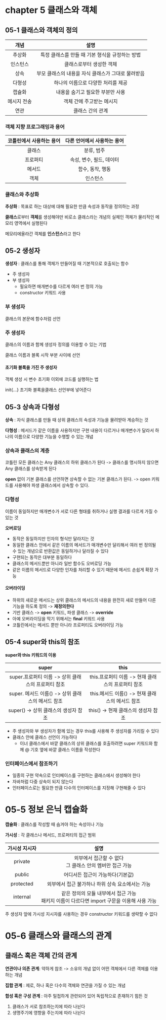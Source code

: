 # chapter 5 클래스와 객체

## 05-1 클래스와 객체의 정의

|    개념     |                        설명                        |
| :---------: | :------------------------------------------------: |
|   추상화    |  특정 클래스를 만들 때 기본 형식을 규정하는 방법   |
|  인스턴스   |              클래스로부터 생성한 객체              |
|    상속     | 부모 클래스의 내용을 자식 클래스가 그대로 물려받음 |
|   다형성    |         하나의 이름으로 다양한 처리를 제공         |
|   캡슐화    |          내용을 숨기고 필요한 부분만 사용          |
| 메시지 전송 |             객체 간에 주고받는 메시지              |
|    연관     |                  클래스 간의 관계                  |

### 객체 지향 프로그래밍과 용어

| 코틀린에서 사용하는 용어 | 다른 언어에서 사용하는 용어 |
| :----------------------: | :-------------------------: |
|          클래스          |         분류, 범주          |
|         프로퍼티         |  속성, 변수, 필드, 데이터   |
|          메서드          |      함수, 동작, 행동       |
|           객체           |          인스턴스           |

### 클래스와 추상화

**추상화** : 목표로 하는 대상에 대해 필요한 만큼 속성과 동작을 정의하는 과정

**클래스**로부터 **객체**를 생성해야만 비로소 클래스라는 개념의 실체인 객체가 물리적인 메모리 영역에서 실행된다

메모리에올라간 객체를 **인스턴스**라고 한다

## 05-2 생성자

**생성자** : 클래스를 통해 객체가 만들어질 때 기본적으로 호출되는 함수

- 주 생성자
- 부 생성자
  + 필요하면 매개변수를 다르게 여러 번 정의 가능
  + constructor 키워드 사용

### 부 생성자

클래스의 본문에 함수처럼 선언

### 주 생성자

클래스의 이름과 함께 생성자 정의를 이용할 수 있는 기법

클래스 이름과 블록 시작 부분 사이에 선언

#### 초기화 블록을 가진 주 생성자

객체 생성 시 변수 초기화 이외에 코드를 실행하는 법

init{...} 초기화 블록을클래스 선언부에 넣어준다

## 05-3 상속과 다형성

**상속** : 자식 클래스를 만들 때 상위 클래스의 속성과 기능을 물려받아 계승하는 것

**다형성** : 메서드가 같은 이름을 사용하지만 구현 내용이 다르거나 매개변수가 달라서 하나의 이름으로 다양한 기능을 수행할 수 있는 개념

### 상속과 클래스의 계층

코틀린 모든 클래스는 Any 클래스의 하위 클래스가 된다 -> 클래스를 명시하지 않으면 Any 클래스를 상속받게 된다

**open** 없이 기본 클래스를 선언하면 상속할 수 없는 기본 클래스가 된다. -> open 키워드를 사용해야 파생 클래스에서 상속할 수 있다.

### 다형성

이름이 동일하지만 매개변수가 서로 다른 형태를 취하거나 실행 결과를 다르게 가질 수 있는 것

**오버로딩** 

- 동작은 동일하지만 인자의 형식만 달라지는 것
- 동일한 클래스 안에서 같은 이름의 메서드가 매개변수만 달리해서 여러 번 정의될 수 있는 개념으로 반환값은 동일하거나 달라질 수 있다
- 구현되는 동작은 대부분 동일하다
- 클래스의 메서드뿐만 아니라 일반 함수도 오버로딩 가능
- 같은 이름의 메서드로 다양한 인자를 처리할 수 있기 때문에 메서드 손쉽게 확장 가능

#### 오버라이딩

- 하위의 새로운 메서드는 상위 클래스의 메서드의 내용을 완전히 새로 만들어 다른 기능을 하도록 정의 -> **재정의한다**
- 기반 클래스 -> **open** 키워드, 파생 클래스 -> **override**
- 아예 오버라이딩을 막기 위해서는 **final** 키워드 사용
- 코틀린에서는 메서드 뿐만 아니라 프로퍼티도 오버라이딩 가능

## 05-4 super와 this의 참조

**super와 this 키워드의 이용**

|                       super                        |                       this                        |
| :------------------------------------------------: | :-----------------------------------------------: |
| super.프로퍼티 이름 -> 상위 클래스의 프로퍼티 참조 | this.프로퍼티 이름 -> 현재 클래스의 프로퍼티 참조 |
| super. 메서드 이름() -> 상위 클래스의 메서드 참조  |  this.메서드 이름() -> 현재 클래스의 메서드 참조  |
|        super() -> 상위 클래스의 생성자 참조        |        this() -> 현재 클래스의 생성자 참조        |

- 주 생성자와 부 생성자가 함께 있는 경우 this를 사용해 주  생성자를 가리킬 수 있다
- 클래스 안에 클래스 선언이 가능하다
  + 이너 클래스에서 바깥 클래스의 상위 클래스를 호출하려면 super 키워드와 함께 @ 기호 옆에 바깥 클래스 이름을 작성한다

### 인터페이스에서 참조하기

- 일종의 구현 약속으로 인터페이스를 구현하는 클래스에서 생성해야 한다
- 자바처럼 다중 상속이 되지 않는다
- 인터페이스로는 필요한 만큼 다수의 인터페이스를 지정해 구현해줄 수 있다

# 05-5 정보 은닉 캡슐화

**캡슐화** : 클래스를 작성할 때 숨겨야 하는 속성이나 기능

**가시성** : 각 클래스나 메서드, 프로퍼티의 접근 범위

| 가시성 지시자 |                             설명                             |
| :-----------: | :----------------------------------------------------------: |
|    private    | 외부에서 접근할 수 없다<br />그 클래스 안의 멤버만 접근 가능 |
|    public     |               어디서든 접근이 가능하다(기본값)               |
|   protected   |       외부에서 접근 불가하나 하위 상속 요소에서는 가능       |
|   internal    | 같은 정의의 모듈 내부에서 접근 가능<br />패키지 이름이 다르다면 import 구문을 이용해 사용 가능 |

 주 생성자 앞에 가시성 지시자를 사용하는 경우 constructor 키워드를 생략할 수 없다

# 05-6 클래스와 클래스의 관계

## 클래스 혹은 객체 간의 관계

**연관이나 의존 관계**: 약하게 참조 -> 소유의 개념 없이 어떤 객체에서 다른 객체를 이용하는 개념

**집합 관계** : 제로, 하나 혹은 다수의 객체와 연관을 가질 수 있는 개념

**합성 혹은 구성 관계** : 아주 밀접하게 관련되어 있어 독립적으로 존재하기 힘든 것

1. 클래스가 서로 참조하는지에 따라 나뉜다
2. 생명주기에 영향을 주는지에 따라 나뉜다